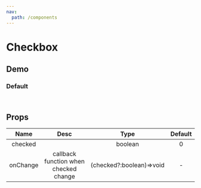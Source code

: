 ```yaml
---
nav:
  path: /components
---
```


# Checkbox

## Demo

### Default

<code src="./demo/default.tsx"> </code>

## Props

|   Name   |                 Desc                  |           Type           | Default |
| :------: | :-----------------------------------: | :----------------------: | :-----: |
| checked  |                                       |         boolean          |    0    |
| onChange | callback function when checked change | (checked?:boolean)=>void |    -    |
